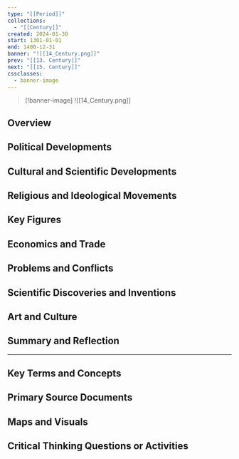 ```yaml
---
type: "[[Period]]"
collections:
  - "[[Century]]"
created: 2024-01-30
start: 1301-01-01
end: 1400-12-31
banner: "![[14_Century.png]]"
prev: "[[13. Century]]"
next: "[[15. Century]]"
cssclasses:
  - banner-image
---
```

>[!banner-image] ![[14_Century.png]]
>
## Overview
## Political Developments
## Cultural and Scientific Developments
## Religious and Ideological Movements
## Key Figures
## Economics and Trade
## Problems and Conflicts
## Scientific Discoveries and Inventions
## Art and Culture
## Summary and Reflection
---
## Key Terms and Concepts
## Primary Source Documents
## Maps and Visuals
## Critical Thinking Questions or Activities


